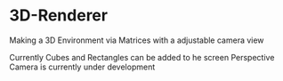 # 3D-Renderer
Making a 3D Environment via Matrices with a adjustable camera view

Currently Cubes and Rectangles can be added to he screen
Perspective Camera is currently under development
